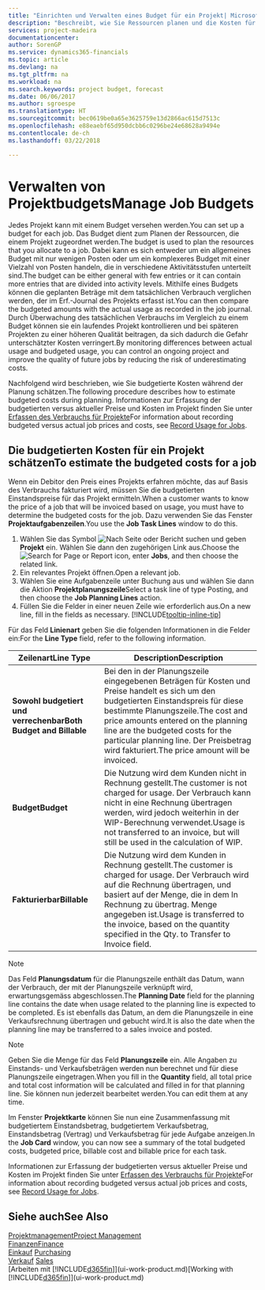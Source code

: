```yaml
---
title: "Einrichten und Verwalten eines Budget für ein Projekt| Microsoft Docs"
description: "Beschreibt, wie Sie Ressourcen planen und die Kosten für ein Projekt durch das Einrichten eines Budgets für jedes Projekt prognostizieren und steuern."
services: project-madeira
documentationcenter: 
author: SorenGP
ms.service: dynamics365-financials
ms.topic: article
ms.devlang: na
ms.tgt_pltfrm: na
ms.workload: na
ms.search.keywords: project budget, forecast
ms.date: 06/06/2017
ms.author: sgroespe
ms.translationtype: HT
ms.sourcegitcommit: bec0619be0a65e3625759e13d2866ac615d7513c
ms.openlocfilehash: e88eaebf65d950dcbb6c0296be24e68628a9494e
ms.contentlocale: de-ch
ms.lasthandoff: 03/22/2018

---
```

# <a name="manage-job-budgets"></a><span data-ttu-id="96746-103">Verwalten von Projektbudgets</span><span class="sxs-lookup"><span data-stu-id="96746-103">Manage Job Budgets</span></span>
<span data-ttu-id="96746-104">Jedes Projekt kann mit einem Budget versehen werden.</span><span class="sxs-lookup"><span data-stu-id="96746-104">You can set up a budget for each job.</span></span> <span data-ttu-id="96746-105">Das Budget dient zum Planen der Ressourcen, die einem Projekt zugeordnet werden.</span><span class="sxs-lookup"><span data-stu-id="96746-105">The budget is used to plan the resources that you allocate to a job.</span></span> <span data-ttu-id="96746-106">Dabei kann es sich entweder um ein allgemeines Budget mit nur wenigen Posten oder um ein komplexeres Budget mit einer Vielzahl von Posten handeln, die in verschiedene Aktivitätsstufen unterteilt sind.</span><span class="sxs-lookup"><span data-stu-id="96746-106">The budget can be either general with few entries or it can contain more entries that are divided into activity levels.</span></span> <span data-ttu-id="96746-107">Mithilfe eines Budgets können die geplanten Beträge mit dem tatsächlichen Verbrauch verglichen werden, der im Erf.-Journal des Projekts erfasst ist.</span><span class="sxs-lookup"><span data-stu-id="96746-107">You can then compare the budgeted amounts with the actual usage as recorded in the job journal.</span></span> <span data-ttu-id="96746-108">Durch Überwachung des tatsächlichen Verbrauchs im Vergleich zu einem Budget können sie ein laufendes Projekt kontrollieren und bei späteren Projekten zu einer höheren Qualität beitragen, da sich dadurch die Gefahr unterschätzter Kosten verringert.</span><span class="sxs-lookup"><span data-stu-id="96746-108">By monitoring differences between actual usage and budgeted usage, you can control an ongoing project and improve the quality of future jobs by reducing the risk of underestimating costs.</span></span>

<span data-ttu-id="96746-109">Nachfolgend wird beschrieben, wie Sie budgetierte Kosten während der Planung schätzen.</span><span class="sxs-lookup"><span data-stu-id="96746-109">The following procedure describes how to estimate budgeted costs during planning.</span></span> <span data-ttu-id="96746-110">Informationen zur Erfassung der budgetierten versus aktueller Preise und Kosten im Projekt finden Sie unter [Erfassen des Verbrauchs für Projekte](projects-how-record-job-usage.md)</span><span class="sxs-lookup"><span data-stu-id="96746-110">For information about recording budgeted versus actual job prices and costs, see [Record Usage for Jobs](projects-how-record-job-usage.md).</span></span>  

## <a name="JobBudgetCosts"></a> <span data-ttu-id="96746-111">Die budgetierten Kosten für ein Projekt schätzen</span><span class="sxs-lookup"><span data-stu-id="96746-111">To estimate the budgeted costs for a job</span></span>
<span data-ttu-id="96746-112">Wenn ein Debitor den Preis eines Projekts erfahren möchte, das auf Basis des Verbrauchs fakturiert wird, müssen Sie die budgetierten Einstandspreise für das Projekt ermitteln.</span><span class="sxs-lookup"><span data-stu-id="96746-112">When a customer wants to know the price of a job that will be invoiced based on usage, you must have to determine the budgeted costs for the job.</span></span> <span data-ttu-id="96746-113">Dazu verwenden Sie das Fenster **Projektaufgabenzeilen**.</span><span class="sxs-lookup"><span data-stu-id="96746-113">You use the **Job Task Lines** window to do this.</span></span>

1. <span data-ttu-id="96746-114">Wählen Sie das Symbol ![Nach Seite oder Bericht suchen](media/ui-search/search_small.png "Nach Seite oder Bericht suchen") und geben **Projekt** ein. Wählen Sie dann den zugehörigen Link aus.</span><span class="sxs-lookup"><span data-stu-id="96746-114">Choose the ![Search for Page or Report](media/ui-search/search_small.png "Search for Page or Report icon") icon, enter **Jobs**, and then choose the related link.</span></span>  
2. <span data-ttu-id="96746-115">Ein relevantes Projekt öffnen.</span><span class="sxs-lookup"><span data-stu-id="96746-115">Open a relevant job.</span></span>
3. <span data-ttu-id="96746-116">Wählen Sie eine Aufgabenzeile unter Buchung aus und wählen Sie dann die Aktion **Projektplanungszeile**</span><span class="sxs-lookup"><span data-stu-id="96746-116">Select a task line of type Posting, and then choose the **Job Planning Lines** action.</span></span>
4. <span data-ttu-id="96746-117">Füllen Sie die Felder in einer neuen Zeile wie erforderlich aus.</span><span class="sxs-lookup"><span data-stu-id="96746-117">On a new line, fill in the fields as necessary.</span></span> [!INCLUDE[tooltip-inline-tip](includes/tooltip-inline-tip_md.md)]   

<span data-ttu-id="96746-118">Für das Feld **Linienart** geben Sie die folgenden Informationen in die Felder ein:</span><span class="sxs-lookup"><span data-stu-id="96746-118">For the **Line Type** field, refer to the following information.</span></span>  

| <span data-ttu-id="96746-119">Zeilenart</span><span class="sxs-lookup"><span data-stu-id="96746-119">Line Type</span></span> | <span data-ttu-id="96746-120">Description</span><span class="sxs-lookup"><span data-stu-id="96746-120">Description</span></span> |
| --- | --- |
| <span data-ttu-id="96746-121">**Sowohl budgetiert und verrechenbar**</span><span class="sxs-lookup"><span data-stu-id="96746-121">**Both Budget and Billable**</span></span> |<span data-ttu-id="96746-122">Bei den in der Planungszeile eingegebenen Beträgen für Kosten und Preise handelt es sich um den budgetierten Einstandspreis für diese bestimmte Planungszeile.</span><span class="sxs-lookup"><span data-stu-id="96746-122">The cost and price amounts entered on the planning line are the budgeted costs for the particular planning line.</span></span> <span data-ttu-id="96746-123">Der Preisbetrag wird fakturiert.</span><span class="sxs-lookup"><span data-stu-id="96746-123">The price amount will be invoiced.</span></span> |
| <span data-ttu-id="96746-124">**Budget**</span><span class="sxs-lookup"><span data-stu-id="96746-124">**Budget**</span></span> |<span data-ttu-id="96746-125">Die Nutzung wird dem Kunden nicht in Rechnung gestellt.</span><span class="sxs-lookup"><span data-stu-id="96746-125">The customer is not charged for usage.</span></span> <span data-ttu-id="96746-126">Der Verbrauch kann nicht in eine Rechnung übertragen werden, wird jedoch weiterhin in der WIP-Berechnung verwendet.</span><span class="sxs-lookup"><span data-stu-id="96746-126">Usage is not transferred to an invoice, but will still be used in the calculation of WIP.</span></span> |
| <span data-ttu-id="96746-127">**Fakturierbar**</span><span class="sxs-lookup"><span data-stu-id="96746-127">**Billable**</span></span> |<span data-ttu-id="96746-128">Die Nutzung wird dem Kunden in Rechnung gestellt.</span><span class="sxs-lookup"><span data-stu-id="96746-128">The customer is charged for usage.</span></span> <span data-ttu-id="96746-129">Der Verbrauch wird auf die Rechnung übertragen, und basiert auf der Menge, die in dem In Rechnung zu übertrag. Menge angegeben ist.</span><span class="sxs-lookup"><span data-stu-id="96746-129">Usage is transferred to the invoice, based on the quantity specified in the Qty. to Transfer to Invoice field.</span></span> |

> [!NOTE]  
>   <span data-ttu-id="96746-130">Das Feld **Planungsdatum** für die Planungszeile enthält das Datum, wann der Verbrauch, der mit der Planungszeile verknüpft wird, erwartungsgemäss abgeschlossen.</span><span class="sxs-lookup"><span data-stu-id="96746-130">The **Planning Date** field for the planning line contains the date when usage related to the planning line is expected to be completed.</span></span> <span data-ttu-id="96746-131">Es ist ebenfalls das Datum, an dem die Planungszeile in eine Verkaufsrechnung übertragen und gebucht wird.</span><span class="sxs-lookup"><span data-stu-id="96746-131">It is also the date when the planning line may be transferred to a sales invoice and posted.</span></span>  

> [!NOTE]  
>   <span data-ttu-id="96746-132">Geben Sie die Menge für das Feld **Planungszeile** ein. Alle Angaben zu Einstands- und Verkaufsbeträgen werden nun berechnet und für diese Planungszeile eingetragen.</span><span class="sxs-lookup"><span data-stu-id="96746-132">When you fill in the **Quantity** field, all total price and total cost information will be calculated and filled in for that planning line.</span></span> <span data-ttu-id="96746-133">Sie können nun jederzeit bearbeitet werden.</span><span class="sxs-lookup"><span data-stu-id="96746-133">You can edit them at any time.</span></span>

<span data-ttu-id="96746-134">Im Fenster **Projektkarte** können Sie nun eine Zusammenfassung mit budgetiertem Einstandsbetrag, budgetiertem Verkaufsbetrag, Einstandsbetrag (Vertrag) und Verkaufsbetrag für jede Aufgabe anzeigen.</span><span class="sxs-lookup"><span data-stu-id="96746-134">In the **Job Card** window, you can now see a summary of the total budgeted costs, budgeted price, billable cost and billable price for each task.</span></span>

<span data-ttu-id="96746-135">Informationen zur Erfassung der budgetierten versus aktueller Preise und Kosten im Projekt finden Sie unter [Erfassen des Verbrauchs für Projekte](projects-how-record-job-usage.md)</span><span class="sxs-lookup"><span data-stu-id="96746-135">For information about recording budgeted versus actual job prices and costs, see [Record Usage for Jobs](projects-how-record-job-usage.md).</span></span>

## <a name="see-also"></a><span data-ttu-id="96746-136">Siehe auch</span><span class="sxs-lookup"><span data-stu-id="96746-136">See Also</span></span>
[<span data-ttu-id="96746-137">Projektmanagement</span><span class="sxs-lookup"><span data-stu-id="96746-137">Project Management</span></span>](projects-manage-projects.md)  
[<span data-ttu-id="96746-138">Finanzen</span><span class="sxs-lookup"><span data-stu-id="96746-138">Finance</span></span>](finance.md)  
<span data-ttu-id="96746-139">[Einkauf](purchasing-manage-purchasing.md)       </span><span class="sxs-lookup"><span data-stu-id="96746-139">[Purchasing](purchasing-manage-purchasing.md)       </span></span>  
<span data-ttu-id="96746-140">[Verkauf](sales-manage-sales.md)    </span><span class="sxs-lookup"><span data-stu-id="96746-140">[Sales](sales-manage-sales.md)    </span></span>  
<span data-ttu-id="96746-141">[Arbeiten mit [!INCLUDE[d365fin](includes/d365fin_md.md)]](ui-work-product.md)</span><span class="sxs-lookup"><span data-stu-id="96746-141">[Working with [!INCLUDE[d365fin](includes/d365fin_md.md)]](ui-work-product.md)</span></span>  

